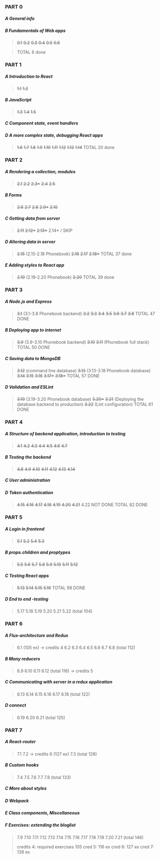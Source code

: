 ### PART 0
##### A General info
##### B Fundamentals of Web apps
>~~0.1~~
>~~0.2~~
>~~0.3~~
>~~0.4~~
>~~0.5~~
>~~0.6~~ 

>TOTAL 6 done 

### PART 1
##### A Introduction to React
>~~1.1~~
>~~1.2~~ 
##### B JavaScript
>~~1.3~~
>~~1.4~~
>~~1.5~~ 
##### C Component state, event handlers
##### D A more complex state, debugging React apps
>~~1.6~~
>~~1.7~~
>~~1.8~~
>~~1.9~~
>~~1.10~~
>~~1.11~~
>~~1.12~~
>~~1.13~~
>~~1.14~~ 
>TOTAL 20 done
### PART 2
##### A Rendering a collection, modules
>~~2.1~~
>~~2.2~~
>~~2.3*~~
>~~2.4~~
>~~2.5~~
##### B Forms
>~~2.6~~
>~~2.7~~
>~~2.8~~
>~~2.9*~~
>~~2.10~~
##### C Getting data from server
>~~2.11~~
>~~2.12*~~
>~~2.13*~~
>2.14* / SKIP
##### D Altering data in server
>~~2.15~~ (2.15-2.18 Phonebook)
>~~2.16~~
>~~2.17~~
>~~2.18*~~
>TOTAL 37 done
##### E Adding styles to React app
>~~2.19~~ (2.19-2.20 Phonebook)
>~~2.20~~
>TOTAL 39 done
### PART 3 
##### A Node.js and Express
>~~3.1~~ (3.1-3.8 Phonebook backend)
>~~3.2~~
>~~3.3~~
>~~3.4~~
>~~3.5~~
>~~3.6~~
>~~3.7~~
>~~3.8~~
TOTAL 47 DONE
##### B Deploying app to internet
>~~3.9~~ (3.9-3.10 Phonebook backend) 
>~~3.10~~
>~~3.11~~ (Phonebook full stack)
TOTAL 50 DONE
##### C Saving data to MongoDB
>~~3.12~~ (command line database)
>~~3.13~~ (3.13-3.18 Phonebook database)
>~~3.14~~
>~~3.15~~
>~~3.16~~
>~~3.17*~~
>~~3.18*~~
TOTAL 57 DONE
##### D Validation and ESLint
>~~3.19~~ (3.19-3.20 Phonebook database)
>~~3.20*~~
>~~3.21~~ (Deploying the database backend to production)
>~~3.22~~ (Lint configuration)
TOTAL 61 DONE
### PART 4
##### A Structure of backend application, introduction to testing
>~~4.1~~
>~~4.2~~
>~~4.3~~
>~~4.4~~
>~~4.5~~
>~~4.6~~
>~~4.7~~
##### B Testing the backend
>~~4.8~~
>~~4.9~~
>~~4.10~~
>~~4.11~~
>~~4.12~~
>~~4.13~~
>~~4.14~~
##### C User administration
##### D Token authentication
>~~4.15~~
>~~4.16~~
>~~4.17~~
>~~4.18~~
>~~4.19~~
>~~4.20~~
>~~4.21~~
>4.22 NOT DONE 
>TOTAL 82 DONE 
### PART 5 
##### A Login in frontend
>~~5.1~~
>~~5.2~~
>~~5.4~~
>~~5.3~~
##### B props.children and proptypes
>~~5.5~~
>~~5.6~~
>~~5.7~~
>~~5.8~~
>~~5.9~~
>~~5.10~~
>~~5.11~~
>~~5.12~~
##### C Testing React apps
>~~5.13~~
>~~5.14~~ 
>~~5.15~~
>~~5.16~~ TOTAL 98 DONE
##### D End to end -testing
>5.17
>5.18
>5.19
>5.20
>5.21
>5.22 (total 104)

### PART 6 
##### A Flux-architecture and Redux
>6.1 (105 ex) -> credits 4
>6.2
>6.3
>6.4
>6.5
>6.6
>6.7
>6.8 (total 112)
##### B Many reducers
>6.9
>6.10
>6.11
>6.12 (total 116) -> credits 5
##### C Communicating with server in a redux application 
>6.13
>6.14
>6.15
>6.16
>6.17
>6.18 (total 122)
##### D connect
>6.19
>6.20
>6.21 (total 125)

### PART 7
##### A React-router
>7.1
>7.2 -> credits 6 (127 ex)
>7.3 (total 128)
##### B Custom hooks
>7.4
>7.5
>7.6
>7.7
>7.8 (total 133)
##### C More about styles
##### D Webpack
##### E Class components, Miscellaneous
##### F Exercises: extending the bloglist
>7.9
>7.10
>7.11
>7.12
>7.13
>7.14
>7.15
>7.16
>7.17
>7.18
>7.19
>7.20
>7.21 (total 146)
>
>credits 4: required exercises 105
>cred 5: 116 ex
>cred 6: 127 ex
>cred 7: 138 ex